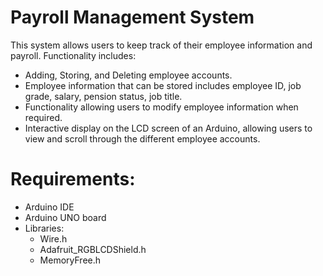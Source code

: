 # Payroll Management System

This system allows users to keep track of their employee information and payroll. Functionality includes:
- Adding, Storing, and Deleting employee accounts.
- Employee information that can be stored includes employee ID, job grade, salary, pension status, job title.
- Functionality allowing users to modify employee information when required.
- Interactive display on the LCD screen of an Arduino, allowing users to view and scroll through the different employee accounts.


# Requirements:

- Arduino IDE
- Arduino UNO board
- Libraries:
   - Wire.h
   - Adafruit\_RGBLCDShield.h
   - MemoryFree.h
